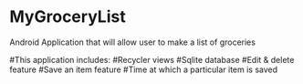 # MyGroceryList
Android Application that will allow user to make a list of groceries 

#This application includes:
  #Recycler views
  #Sqlite database
  #Edit & delete feature
  #Save an item feature
  #Time at which a particular item is saved
